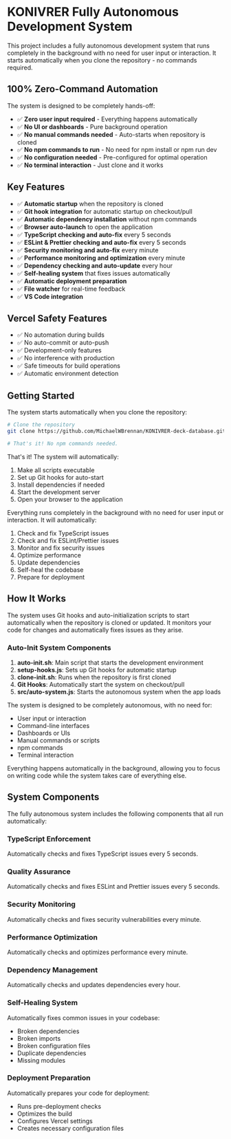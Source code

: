 # KONIVRER Fully Autonomous Development System

This project includes a fully autonomous development system that runs completely in the background with no need for user input or interaction. It starts automatically when you clone the repository - no commands required.

## 100% Zero-Command Automation

The system is designed to be completely hands-off:

- ✅ **Zero user input required** - Everything happens automatically
- ✅ **No UI or dashboards** - Pure background operation
- ✅ **No manual commands needed** - Auto-starts when repository is cloned
- ✅ **No npm commands to run** - No need for npm install or npm run dev
- ✅ **No configuration needed** - Pre-configured for optimal operation
- ✅ **No terminal interaction** - Just clone and it works

## Key Features

- ✅ **Automatic startup** when the repository is cloned
- ✅ **Git hook integration** for automatic startup on checkout/pull
- ✅ **Automatic dependency installation** without npm commands
- ✅ **Browser auto-launch** to open the application
- ✅ **TypeScript checking and auto-fix** every 5 seconds
- ✅ **ESLint & Prettier checking and auto-fix** every 5 seconds
- ✅ **Security monitoring and auto-fix** every minute
- ✅ **Performance monitoring and optimization** every minute
- ✅ **Dependency checking and auto-update** every hour
- ✅ **Self-healing system** that fixes issues automatically
- ✅ **Automatic deployment preparation**
- ✅ **File watcher** for real-time feedback
- ✅ **VS Code integration**

## Vercel Safety Features

- ✅ No automation during builds
- ✅ No auto-commit or auto-push
- ✅ Development-only features
- ✅ No interference with production
- ✅ Safe timeouts for build operations
- ✅ Automatic environment detection

## Getting Started

The system starts automatically when you clone the repository:

```bash
# Clone the repository
git clone https://github.com/MichaelWBrennan/KONIVRER-deck-database.git

# That's it! No npm commands needed.
```

That's it! The system will automatically:
1. Make all scripts executable
2. Set up Git hooks for auto-start
3. Install dependencies if needed
4. Start the development server
5. Open your browser to the application

Everything runs completely in the background with no need for user input or interaction. It will automatically:

1. Check and fix TypeScript issues
2. Check and fix ESLint/Prettier issues
3. Monitor and fix security issues
4. Optimize performance
5. Update dependencies
6. Self-heal the codebase
7. Prepare for deployment

## How It Works

The system uses Git hooks and auto-initialization scripts to start automatically when the repository is cloned or updated. It monitors your code for changes and automatically fixes issues as they arise.

### Auto-Init System Components

1. **auto-init.sh**: Main script that starts the development environment
2. **setup-hooks.js**: Sets up Git hooks for automatic startup
3. **clone-init.sh**: Runs when the repository is first cloned
4. **Git Hooks**: Automatically start the system on checkout/pull
5. **src/auto-system.js**: Starts the autonomous system when the app loads

The system is designed to be completely autonomous, with no need for:
- User input or interaction
- Command-line interfaces
- Dashboards or UIs
- Manual commands or scripts
- npm commands
- Terminal interaction

Everything happens automatically in the background, allowing you to focus on writing code while the system takes care of everything else.

## System Components

The fully autonomous system includes the following components that all run automatically:

### TypeScript Enforcement
Automatically checks and fixes TypeScript issues every 5 seconds.

### Quality Assurance
Automatically checks and fixes ESLint and Prettier issues every 5 seconds.

### Security Monitoring
Automatically checks and fixes security vulnerabilities every minute.

### Performance Optimization
Automatically checks and optimizes performance every minute.

### Dependency Management
Automatically checks and updates dependencies every hour.

### Self-Healing System
Automatically fixes common issues in your codebase:
- Broken dependencies
- Broken imports
- Broken configuration files
- Duplicate dependencies
- Missing modules

### Deployment Preparation
Automatically prepares your code for deployment:
- Runs pre-deployment checks
- Optimizes the build
- Configures Vercel settings
- Creates necessary configuration files
